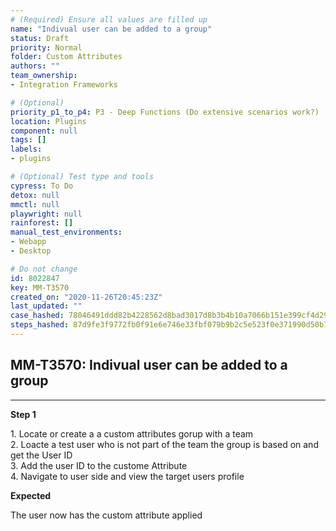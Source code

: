 ```yaml
---
# (Required) Ensure all values are filled up
name: "Indivual user can be added to a group"
status: Draft
priority: Normal
folder: Custom Attributes
authors: ""
team_ownership: 
- Integration Frameworks

# (Optional)
priority_p1_to_p4: P3 - Deep Functions (Do extensive scenarios work?)
location: Plugins
component: null
tags: []
labels: 
- plugins

# (Optional) Test type and tools
cypress: To Do
detox: null
mmctl: null
playwright: null
rainforest: []
manual_test_environments: 
- Webapp
- Desktop

# Do not change
id: 8022847
key: MM-T3570
created_on: "2020-11-26T20:45:23Z"
last_updated: ""
case_hashed: 78046491ddd82b4228562d8bad3017d8b3b4b10a7066b151e399cf4d292f6c26e10614455a3c07d0cb9f0437f39978b8
steps_hashed: 87d9fe3f9772fb0f91e6e746e33fbf079b9b2c5e523f0e371990d50b7a3796f244e7f7b6afedb17e99039a95ad5b060b
---
```


<!-- (Auto-generated) Based on frontmatter's "key" and "name" -->

## MM-T3570: Indivual user can be added to a group

---

**Step 1**

1\. Locate or create a a custom attributes gorup with a team\
2\. Loacte a test user who is not part of the team the group is based on and get the User ID\
3\. Add the user ID to the custome Attribute\
4\. Navigate to user side and view the target users profile

**Expected**

The user now has the custom attribute applied
